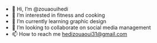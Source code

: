 - 👋 Hi, I’m @zouaouihedi
- 👀 I’m interested in fitness and cooking
- 🌱 I’m currently learning graphic design
- 💞️ I’m looking to collaborate on social media management
- 📫 How to reach me hedizouaoui31@gmail.com

<!---
zouaouihedi/zouaouihedi is a ✨ special ✨ repository because its `README.md` (this file) appears on your GitHub profile.
You can click the Preview link to take a look at your changes.
--->
